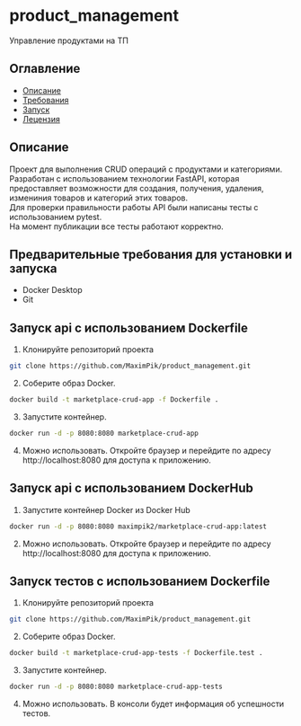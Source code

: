 # product_management
Управление продуктами на ТП
## Оглавление
- [Описание](#описание)
- [Требования](#Предварительные-требования-для-установки-и-запуска)
- [Запуск](#Запуск-api-с-использованием-Dockerfile)
- [Лецензия](#лицензия)
## Описание
Проект для выполнения CRUD операций с продуктами и категориями.
Разработан с использованием технологии FastAPI, которая предоставляет возможности для
создания, получения, удаления, измениния товаров и категорий этих товаров.  
Для проверки правильности работы API были написаны тесты с использованием pytest.  
На момент публикации все тесты работают корректно.  
## Предварительные требования для установки и запуска
- Docker Desktop
- Git
## Запуск api с использованием Dockerfile
1. Клонируйте репозиторий проекта
```sh
git clone https://github.com/MaximPik/product_management.git
```
2. Соберите образ Docker.
```sh
docker build -t marketplace-crud-app -f Dockerfile .
```
3. Запустите контейнер.
```sh
docker run -d -p 8080:8080 marketplace-crud-app
```
4. Можно использовать.
Откройте браузер и перейдите по адресу http://localhost:8080 для доступа к приложению.
## Запуск api с использованием DockerHub
1. Запустите контейнер Docker из Docker Hub
```sh
docker run -d -p 8080:8080 maximpik2/marketplace-crud-app:latest
```
2. Можно использовать.
Откройте браузер и перейдите по адресу http://localhost:8080 для доступа к приложению.
## Запуск тестов с использованием Dockerfile
1. Клонируйте репозиторий проекта
```sh
git clone https://github.com/MaximPik/product_management.git
```
2. Соберите образ Docker.
```sh
docker build -t marketplace-crud-app-tests -f Dockerfile.test .
```
3. Запустите контейнер.
```sh
docker run -d -p 8080:8080 marketplace-crud-app-tests
```
4. Можно использовать.
В консоли будет информация об успешности тестов.
